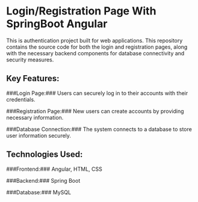 # Login/Registration Page With SpringBoot Angular

This is authentication project built for web applications. This repository contains the source code for both the login and registration pages, along with the necessary backend components for database connectivity and security measures.




## **Key Features:**

###Login Page:### Users can securely log in to their accounts with their credentials.

###Registration Page:### New users can create accounts by providing necessary information.

###Database Connection:### The system connects to a database to store user information securely.



## **Technologies Used:**

###Frontend:### Angular, HTML, CSS

###Backend:### Spring Boot

###Database:### MySQL
